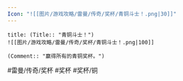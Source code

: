 ```yaml
---
Icon: "![[图片/游戏攻略/雷曼/传奇/奖杯/青铜斗士！.png|30]]"
---
```

```ad-common-bronze-trophy
title: (Title:: "青铜斗士！")
![[图片/游戏攻略/雷曼/传奇/奖杯/青铜斗士！.png|100]]

(Comment:: "赢得所有的青铜奖杯。")
```

#雷曼/传奇/奖杯 #奖杯 #奖杯/铜
